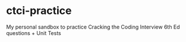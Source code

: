 # ctci-practice
My personal sandbox to practice Cracking the Coding Interview 6th Ed questions + Unit Tests

